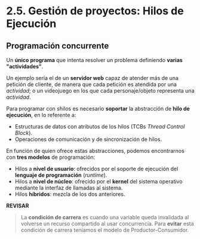 # 2.5. Gestión de proyectos: Hilos de Ejecución

## Programación concurrente
Un **único programa** que intenta resolver un problema definiendo **varias "actividades"**.

Un ejemplo sería el de un **servidor web** capaz de atender más de una petición de cliente, de manera que cada petición es atendida por una *actividad*; o un videojuego en los que cada personaje/objeto representa una *actividad*.

Para programar con shilos es necesario **soportar** la abstracción de **hilo de ejecución**, en lo referente a:
* Estructuras de datos con atributos de los hilos (TCBs *Thread Control Block*).
* Operaciones de comunicación y de sincronización de hilos.

En función de quien ofrece estas abstracciones, podemos encontrarnos con **tres modelos** de programación:
* Hilos a **nivel de usuario**: ofrecidos por el soporte de ejecución del **lenguaje de programación** (*runtime*).
* Hilos a **nivel de núcleo**: ofrecido por el **kernel** del sistema operativo mediante la interfaz de llamadas al sistema.
* Hilos **híbridos**: mezcla de los dos anteriores.

**REVISAR**
>La **condición de carrera** es cuando una variable queda invalidada al volverse un recurso compartido al usar concurrencia. Para **evitar** esta condición de carrera teníamos el modelo de Productor-Consumidor.